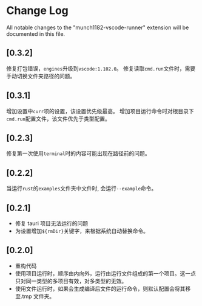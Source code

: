 # Change Log

All notable changes to the "munch1182-vscode-runner" extension will be documented in this file.

## [0.3.2]

修复打包错误，`engines`升级到`vscode:1.102.0`。
修复读取`cmd.run`文件时，需要手动切换文件夹路径的问题。

## [0.3.1]

增加设置中`curr`项的设置，该设置优先级最高。
增加项目运行命令时对根目录下`cmd.run`配置文件，该文件优先于类型配置。

## [0.2.3]

修复第一次使用`terminal`时的内容可能出现在路径前的问题。

## [0.2.2]

当运行`rust`的`examples`文件夹中文件时, 会运行`--example`命令。

## [0.2.1]

- 修复 tauri 项目无法运行的问题
- 为设置增加`${rmDir}`关键字，来根据系统自动替换命令。

## [0.2.0]

- 重构代码
- 使用项目运行时，顺序由内向外，运行由运行文件组成的第一个项目。这一点只对同一类型的多项目有效，对多类型的无效。
- 使用文件运行时，如果会生成编译后文件的运行命令，则默认配置会将其移至.tmp 文件夹。
